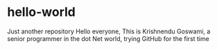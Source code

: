 # hello-world
Just another repository
Hello everyone, This is Krishnendu Goswami, a senior programmer in the dot Net world, trying GitHub for the first time
